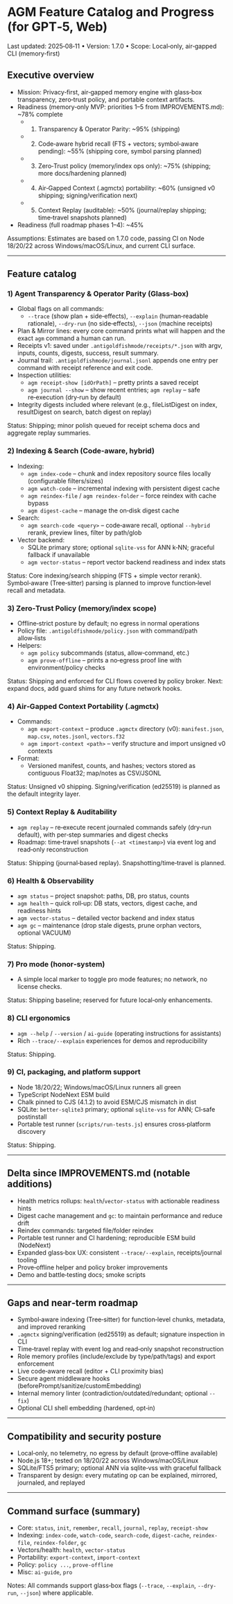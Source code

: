 # AGM Feature Catalog and Progress (for GPT‑5, Web)

Last updated: 2025‑08‑11 • Version: 1.7.0 • Scope: Local‑only, air‑gapped CLI (memory‑first)

## Executive overview

- Mission: Privacy‑first, air‑gapped memory engine with glass‑box transparency, zero‑trust policy, and portable context artifacts.
- Readiness (memory‑only MVP: priorities 1–5 from IMPROVEMENTS.md): ~78% complete
  - 1) Transparency & Operator Parity: ~95% (shipping)
  - 2) Code‑aware hybrid recall (FTS + vectors; symbol‑aware pending): ~55% (shipping core, symbol parsing planned)
  - 3) Zero‑Trust policy (memory/index ops only): ~75% (shipping; more docs/hardening planned)
  - 4) Air‑Gapped Context (.agmctx) portability: ~60% (unsigned v0 shipping; signing/verification next)
  - 5) Context Replay (auditable): ~50% (journal/replay shipping; time‑travel snapshots planned)
- Readiness (full roadmap phases 1–4): ~45%

Assumptions: Estimates are based on 1.7.0 code, passing CI on Node 18/20/22 across Windows/macOS/Linux, and current CLI surface.

---

## Feature catalog

### 1) Agent Transparency & Operator Parity (Glass‑box)
- Global flags on all commands:
  - `--trace` (show plan + side‑effects), `--explain` (human‑readable rationale), `--dry-run` (no side‑effects), `--json` (machine receipts)
- Plan & Mirror lines: every core command prints what will happen and the exact `agm` command a human can run.
- Receipts v1: saved under `.antigoldfishmode/receipts/*.json` with argv, inputs, counts, digests, success, result summary.
- Journal trail: `.antigoldfishmode/journal.jsonl` appends one entry per command with receipt reference and exit code.
- Inspection utilities:
  - `agm receipt-show [idOrPath]` – pretty prints a saved receipt
  - `agm journal --show` – show recent entries; `agm replay` – safe re‑execution (dry‑run by default)
- Integrity digests included where relevant (e.g., fileListDigest on index, resultDigest on search, batch digest on replay)

Status: Shipping; minor polish queued for receipt schema docs and aggregate replay summaries.

### 2) Indexing & Search (Code‑aware, hybrid)
- Indexing:
  - `agm index-code` – chunk and index repository source files locally (configurable filters/sizes)
  - `agm watch-code` – incremental indexing with persistent digest cache
  - `agm reindex-file` / `agm reindex-folder` – force reindex with cache bypass
  - `agm digest-cache` – manage the on‑disk digest cache
- Search:
  - `agm search-code <query>` – code‑aware recall, optional `--hybrid` rerank, preview lines, filter by path/glob
- Vector backend:
  - SQLite primary store; optional `sqlite-vss` for ANN k‑NN; graceful fallback if unavailable
  - `agm vector-status` – report vector backend readiness and index stats

Status: Core indexing/search shipping (FTS + simple vector rerank). Symbol‑aware (Tree‑sitter) parsing is planned to improve function‑level recall and metadata.

### 3) Zero‑Trust Policy (memory/index scope)
- Offline‑strict posture by default; no egress in normal operations
- Policy file: `.antigoldfishmode/policy.json` with command/path allow‑lists
- Helpers:
  - `agm policy` subcommands (status, allow‑command, etc.)
  - `agm prove-offline` – prints a no‑egress proof line with environment/policy checks

Status: Shipping and enforced for CLI flows covered by policy broker. Next: expand docs, add guard shims for any future network hooks.

### 4) Air‑Gapped Context Portability (.agmctx)
- Commands:
  - `agm export-context` – produce `.agmctx` directory (v0): `manifest.json`, `map.csv`, `notes.jsonl`, `vectors.f32`
  - `agm import-context <path>` – verify structure and import unsigned v0 contexts
- Format:
  - Versioned manifest, counts, and hashes; vectors stored as contiguous Float32; map/notes as CSV/JSONL

Status: Unsigned v0 shipping. Signing/verification (ed25519) is planned as the default integrity layer.

### 5) Context Replay & Auditability
- `agm replay` – re‑execute recent journaled commands safely (dry‑run default), with per‑step summaries and digest checks
- Roadmap: time‑travel snapshots (`--at <timestamp>`) via event log and read‑only reconstruction

Status: Shipping (journal‑based replay). Snapshotting/time‑travel is planned.

### 6) Health & Observability
- `agm status` – project snapshot: paths, DB, pro status, counts
- `agm health` – quick roll‑up: DB stats, vectors, digest cache, and readiness hints
- `agm vector-status` – detailed vector backend and index status
- `agm gc` – maintenance (drop stale digests, prune orphan vectors, optional VACUUM)

Status: Shipping.

### 7) Pro mode (honor‑system)
- A simple local marker to toggle pro mode features; no network, no license checks.

Status: Shipping baseline; reserved for future local‑only enhancements.

### 8) CLI ergonomics
- `agm --help` / `--version` / `ai-guide` (operating instructions for assistants)
- Rich `--trace/--explain` experiences for demos and reproducibility

Status: Shipping.

### 9) CI, packaging, and platform support
- Node 18/20/22; Windows/macOS/Linux runners all green
- TypeScript NodeNext ESM build
- Chalk pinned to CJS (4.1.2) to avoid ESM/CJS mismatch in dist
- SQLite: `better-sqlite3` primary; optional `sqlite-vss` for ANN; CI‑safe postinstall
- Portable test runner (`scripts/run-tests.js`) ensures cross‑platform discovery

Status: Shipping.

---

## Delta since IMPROVEMENTS.md (notable additions)
- Health metrics rollups: `health`/`vector-status` with actionable readiness hints
- Digest cache management and `gc`: to maintain performance and reduce drift
- Reindex commands: targeted file/folder reindex
- Portable test runner and CI hardening; reproducible ESM build (NodeNext)
- Expanded glass‑box UX: consistent `--trace/--explain`, receipts/journal tooling
- Prove‑offline helper and policy broker improvements
- Demo and battle‑testing docs; smoke scripts

---

## Gaps and near‑term roadmap
- Symbol‑aware indexing (Tree‑sitter) for function‑level chunks, metadata, and improved reranking
- `.agmctx` signing/verification (ed25519) as default; signature inspection in CLI
- Time‑travel replay with event log and read‑only snapshot reconstruction
- Role memory profiles (include/exclude by type/path/tags) and export enforcement
- Live code‑aware recall (editor + CLI proximity bias)
- Secure agent middleware hooks (beforePrompt/sanitize/customEmbedding)
- Internal memory linter (contradiction/outdated/redundant; optional `--fix`)
- Optional CLI shell embedding (hardened, opt‑in)

---

## Compatibility and security posture
- Local‑only, no telemetry, no egress by default (prove‑offline available)
- Node.js 18+; tested on 18/20/22 across Windows/macOS/Linux
- SQLite/FTS5 primary; optional ANN via sqlite‑vss with graceful fallback
- Transparent by design: every mutating op can be explained, mirrored, journaled, and replayed

---

## Command surface (summary)
- Core: `status`, `init`, `remember`, `recall`, `journal`, `replay`, `receipt-show`
- Indexing: `index-code`, `watch-code`, `search-code`, `digest-cache`, `reindex-file`, `reindex-folder`, `gc`
- Vectors/health: `health`, `vector-status`
- Portability: `export-context`, `import-context`
- Policy: `policy ...`, `prove-offline`
- Misc: `ai-guide`, `pro`

Notes: All commands support glass‑box flags (`--trace`, `--explain`, `--dry-run`, `--json`) where applicable.
